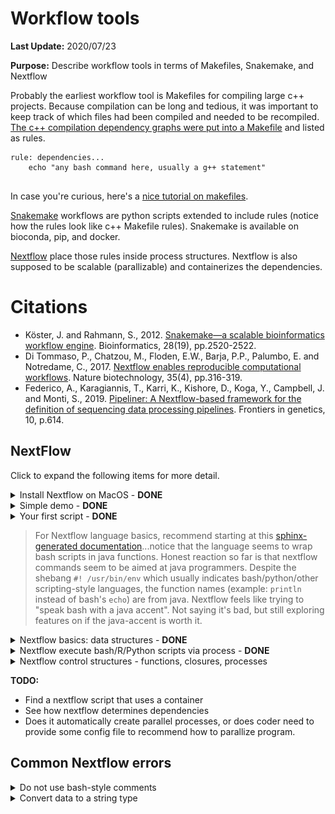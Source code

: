 # Workflow tools

**Last Update:** 2020/07/23

**Purpose:** Describe workflow tools in terms of Makefiles, Snakemake, and Nextflow

Probably the earliest workflow tool is Makefiles for compiling large c++ projects. Because compilation can be long and tedious, it was important to keep track of which files had been compiled and needed to be recompiled. [The c++ compilation dependency graphs were put into a Makefile](https://www.tutorialspoint.com/makefile/makefile_dependencies.htm) and listed as rules.

```
rule: dependencies...
    echo "any bash command here, usually a g++ statement"
    
```

In case you're curious, here's a [nice tutorial on makefiles](https://makefiletutorial.com/).

[Snakemake](https://snakemake.readthedocs.io/en/stable/) workflows are python scripts extended to include rules (notice how the rules look like c++ Makefile rules). Snakemake is available on bioconda, pip, and docker.

[Nextflow](https://www.nextflow.io/example1.html) place those rules inside process structures. Nextflow is also supposed to be scalable (parallizable) and containerizes the dependencies.

# Citations

* Köster, J. and Rahmann, S., 2012. [Snakemake—a scalable bioinformatics workflow engine](https://pubmed.ncbi.nlm.nih.gov/22908215/). Bioinformatics, 28(19), pp.2520-2522.
* Di Tommaso, P., Chatzou, M., Floden, E.W., Barja, P.P., Palumbo, E. and Notredame, C., 2017. [Nextflow enables reproducible computational workflows](https://pubmed.ncbi.nlm.nih.gov/28398311/). Nature biotechnology, 35(4), pp.316-319.
* Federico, A., Karagiannis, T., Karri, K., Kishore, D., Koga, Y., Campbell, J. and Monti, S., 2019. [Pipeliner: A Nextflow-based framework for the definition of sequencing data processing pipelines](https://pubmed.ncbi.nlm.nih.gov/31316552/). Frontiers in genetics, 10, p.614.

## NextFlow

Click to expand the following items for more detail.

<details><summary>Install Nextflow on MacOS - <b>DONE</b></summary>

Based on [installation instructions on Nextflow](https://www.nextflow.io/), make sure Java version > 1.8

```
java -version
#> java version "1.8.0_162"
#> Java(TM) SE Runtime Environment (build 1.8.0_162-b12)
#> Java HotSpot(TM) 64-Bit Server VM (build 25.162-b12, mixed mode)
```

Install a local copy of nextflow

```
curl -s https://get.nextflow.io | bash
#> CAPSULE: Downloading dependency org.slf4j:log4j-over-slf4j:jar:1.7.25
#> CAPSULE: Downloading dependency org.multiverse:multiverse-core:jar:0.7.0
#> CAPSULE: Downloading dependency com.fasterxml.jackson.core:jackson-databind:jar:2.6.7.2
#> CAPSULE: Downloading dependency joda-time:joda-time:jar:2.8.1
#> ...
#> CAPSULE: Downloading dependency commons-codec:commons-codec:jar:1.10
#>                                                                         
#>       N E X T F L O W
#>       version 20.04.1 build 5335
#>       created 03-05-2020 19:37 UTC (14:37 CDT)
#>       cite doi:10.1038/nbt.3820
#>       http://nextflow.io
#> 
#> 
#> Nextflow installation completed. Please note:
#> - the executable file `nextflow` has been created in the folder: /Users/jenchang/bin/src
#> - you may complete the installation by moving it to a directory in your $PATH
#>

ls -ltr
#> -rwx--x--x  1 jenchang  staff    15K Jul 15 13:22 nextflow
```

The executable `nextflow` can be called locally or moved to the `/usr/local/bin/` folder to be called from anywhere.

</details>


<details> <summary>Simple demo - <b>DONE</b></summary>

The simple example from [nextflow main page](https://www.nextflow.io/) worked.

```
nextflow run hello
#> N E X T F L O W  ~  version 20.04.1
#> Pulling nextflow-io/hello ...
#> downloaded from https://github.com/nextflow-io/hello.git
#> Launching `nextflow-io/hello` [adoring_yonath] - revision: 96eb04d6a4 [master]
#> executor >  local (4)
#> [f0/2e6b0f] process > sayHello (3) [100%] 4 of 4 ✔
#> Ciao world!
#> 
#> Hola world!
#> 
#> Bonjour world!
#> 
#> Hello world!
```

</details>


<details><summary>Your first script - <b>DONE</b></summary>

Ran the [Tutorial "your first script"](https://www.nextflow.io/docs/latest/getstarted.html#your-first-script). Save the following into a file `tutorial.nf`. Notice how nextflow scripts have the `.nf` extension. Also notice the shebang of the script is not `bash` or `python` but `nextflow`.

```
#!/usr/bin/env nextflow

params.str = 'Hello world!'

process splitLetters {

    output:
    file 'chunk_*' into letters

    """
    printf '${params.str}' | split -b 6 - chunk_
    """
}


process convertToUpper {

    input:
    file x from letters.flatten()

    output:
    stdout result

    """
    cat $x | tr '[a-z]' '[A-Z]'
    """
}

result.view { it.trim() }
```

Running the nf script results in :

```
nextflow run tutorial.nf 
#> N E X T F L O W  ~  version 20.04.1
#> Launching `tutorial.nf` [confident_hilbert] - revision: be42f295f4
#> executor >  local (3)
#> [e7/25735b] process > splitLetters       [100%] 1 of 1 ✔
#> [c5/fe3e83] process > convertToUpper (1) [100%] 2 of 2 ✔
#> WORLD!
#> HELLO
```

It might be a little confusing on how to read this script. Read from **bottom up**, I've annotated arrows for how my eyes move across the script.

<img src="imgs/eye_movement.png" />

Processes are executed up the dependency becaues `results` must be created for the output. 

Regardless, I'll need a better understanding of what `results.view {it.trim()}` is doing... and which data structures are available in the nextflow language. This doesn't look like standard bash.

</details>

> For Nextflow language basics, recommend starting at this [sphinx-generated documentation](https://www.nextflow.io/docs/latest/script.html#script-page)...notice that the language seems to wrap bash scripts in java functions. Honest reaction so far is that nextflow commands seem to be aimed at java programmers. Despite the shebang `#! /usr/bin/env` which usually indicates bash/python/other scripting-style languages, the function names (example: `println` instead of bash's `echo`) are from java. Nextflow feels like trying to "speak bash with a java accent". Not saying it's bad, but still exploring features on if the java-accent is worth it.

<details><summary>Nextflow basics: data structures - <b>DONE</b> </summary>

Let's start with a hello world... this thing needs to print, putting it into a process without generating a print statement/file doesn't prove it runs or even makes sense.

Let's make a basic "Hello world" **print** to console in **script01.nf**

```
#! /usr/bin/env nextflow

/* Java-style comments */

println "Hello world!"       /* println() is literally a java function, not a funciton in bash */
```

The **bash** run and output works.

```
nextflow run script01.nf
#> N E X T F L O W  ~  version 20.04.1
#> Launching `script01.nf` [gigantic_koch] - #> revision: 583e6071f6
#> Hello world!
```

Moving on to defining **basic variables** and printing them in **script02.nf**: integers, float/double, booleans, strings

```
#! /usr/bin/env nextflow

/*************************************
 Nextflow variables or primative data structures
 *************************************/
println("\n#== Primitive data structures")
println "x can equal: "

x = 1                      /* Integers */
println x + "\t\t\tIntegers"

x = -3.1499392             /* Floating point values */
println x + "\t\tFloat or double values"

x = false                  /* Booleans */
println String.valueOf(x) + "\t\t\tBooleans"
/* https://www.javatpoint.com/java-boolean-to-string */

x = "Hi"                   /* Strings */
println x + "\t\t\tStrings and characters"

x = new java.util.Date()   /* Literally a java date.... */
println String.valueOf(x) + "\tOr dates from java.util.Date()"
```

Which gives us in **bash**:

```
nextflow run script02.nf
#> N E X T F L O W  ~  version 20.04.1
#> Launching `script02.nf` [desperate_bell] - revision: 283effe268
#> 
#> #== Primitive data structures
#> x can equal: 
#> 1			    Integers
#> -3.1499392	            Float or double values
#> false		    Booleans
#> Hi			    Strings and characters
#> Thu Jul 23 10:56:34 CDT 2020	Or dates from java.util.Date()
```

Nextflow has **grouped data structures** that can have heterogeneous types... as a comparison c++ usually has homogeneous element collections (unless you hack it with smart pointers).

Demonstrate list, map and multi assignment in **script03.nf**:

```
#! /usr/bin/env nextflow

/*************************************
 Grouped data structures: Lists, Maps
 *************************************/
println("\n#== Grouped data structures: Lists, Maps ")
myList = [1776, -1, 33, 99, 0, 928734928763]
println "myList = " + myList
println "myList[0] = " + myList[0] + "\tList index starts at 0"
println "size = " + myList.size()

tiny = ["one", "two"]
myList = [1776, -1, tiny, 99, "a", 928734928763]
println "tiny = " + tiny
println "myList = " + myList + "\tList elements can be of mixed type! Similar to R's list"

myMap = ["gene":"FOX2", "length":100, "genbank":"MX8888"]
println "\nmyMap = " + myMap
myMap["length"] = "ten"
println "myMap = " + myMap

/* Perl-style multiple assignments! : ) */
println "\n Multiple assignments (a, b, c) = [\"one\", 2, \"three\"]"
(a, b, c) = ["one", 2, "three"]
println "a = " + a + "; b = " + b + "; c = " + c
```

Output in bash:

```
nextflow run script03.nf
#> N E X T F L O W  ~  version 20.04.1
#> Launching `script03.nf` [kickass_shirley] - revision: 19bc7c56d2
#>
#> #== Grouped data structures: Lists, Maps
#> myList = [1776, -1, 33, 99, 0, 928734928763]
#> myList[0] = 1776     List index starts at 0
#> size = 6
#> tiny = [one, two]
#> myList = [1776, -1, [one, two], 99, a, 928734928763] List elements can be of mixed type! Similar to R's list
#>
#> myMap = [gene:FOX2, length:100, genbank:MX8888]
#> myMap = [gene:FOX2, length:ten, genbank:MX8888]
#>
#>  Multiple assignments (a, b, c) = ["one", 2, "three"]
#> a = one; b = 2; c = three

```

</details>

<details><summary>Nextflow execute bash/R/Python scripts via process - <b>DONE</b></summary>

A bash command is saved as a string and then `execute`-ed in **script04.nf**

```
#! /usr/bin/env nextflow

/*************************************
 Execute a bash command in Nextflow
 *************************************/

/* use """ to do multi-line bash commands */
cmd_str =
  """
  echo "Hello world"
  """

result = cmd_str.execute().text
println result

/*************************************
 Link the program by full path
 A string executed can only have 1 bash command
 *************************************/

echo_program="/bin/echo"       /* full path of program */
cmd_str =
  """
  ${echo_program} "Hello again";
  echo "what is happening, why print echo" "\n"
  /* threw an error on bash comments, so can't even use bash comments in a bash block */
  /* so cmd strings cannot do multiline bash... weird */
  """
result = cmd_str.execute().text
println result
```

However notice how the string can only have one command as it prints out the next `echo` in the **bash** output, instead of executing it. 

```
nextflow run script04.nf
#> N E X T F L O W  ~  version 20.04.1
#> Launching `script04.nf` [romantic_jones] - revision: 4536b402c2
#> "Hello world"
#> 
#> "Hello again"; echo "what is happening, why print echo" " " /* threw an error on bash comments, so can't even use bash comments in a bash block */ /* so cmd strings cannot do multiline bash... weird */
```

This is fixed in the process structures, where multi line commands seem to work.

Still called **script04.nf** but using process structures.

```
#! /usr/bin/env nextflow
/*************************************
 Let's see if a process can have multi-line commands
 *************************************/

process myprocess1 {

  script:
  """
  #! /usr/bin/env bash
  echo "Process1 says hello"
  echo "Still in Process1"    
  """
}

println "Notice how above has no output"

process myprocess2 {
  output:
  stdout result2

  script:
  """
  #! /usr/bin/env bash
  echo "Process2 says hello"
  echo "Still in Process 2"   # Okay multi-line and bash-style comments work in processes
  """
}

println result2.view { it.trim() }  /* I guess this convention has to be memorized... I don't see a nice explanation yet */

/*************************************
 Processes can have python, R, other scripting languages
 *************************************/
process myprocess3 {
  output:
  stdout result3

  script:
  """
  #! /usr/bin/env Rscript
  cat("Rscript says Hello world\n")
  x=c(1:5)
  cat(x)
  """
}

println result3.view { it.trim() }
```

Process 1 doesn't have an output specified, so prints nothing. Process 2 is connected to output `result2`. Process 3 is a bunch of R commands, basically need the shebang to specify the language.

```
nextflow run script04.nf
#> Notice how above has no output
#> DataflowVariable(value=null)
#> DataflowVariable(value=null)
#> executor >  local (3)
#> [d0/e1cf69] process > myprocess1 [100%] 1 of 1 ✔
#> [58/f7a9bb] process > myprocess2 [100%] 1 of 1 ✔
#> [4b/847e83] process > myprocess3 [100%] 1 of 1 ✔
#> Process2 says hello
#> Still in Process 2
#> Rscript says Hello world
#> 1 2 3 4 5
```

</details>

<details><summary>Nextflow control structures - functions, closures, processes</summary>

... in progress

</details>

**TODO:**

* Find a nextflow script that uses a container
* See how nextflow determines dependencies
* Does it automatically create parallel processes, or does coder need to provide some config file to recommend how to parallize program.

## Common Nextflow errors

<details><summary>Do not use bash-style comments</summary>

An example bash-style comment (`# this is a bash comment`) error message.

```
nextflow run script02.nf
#> N E X T F L O W  ~  version 20.04.1
#> Launching `script02.nf` [adoring_mcnulty] - revision: b47fa12571
#> Script compilation error
#> - file : /Users/jenchang/Desktop/2020-07-23_Nextflow/nextflow/#> Notebook_Jenchang/code/script02.nf
#> - cause: unexpected char: '#' @ line 4, column 1.
#>   # this is a bash comment
#>   ^
#>
#> 1 error
```

Instead use java-style comments (`/* this is a java-style comment */`).

</details>

<details><summary>Convert data to a string type</summary>

Especially when you are printing a datatype, may need to convert to string. Showing an example error msg for printing a boolean with a string (`x = false; println x + "\t this is a bool"`)

```
nextflow run script04.nf
N E X T F L O W  ~  version 20.04.1
Launching `script04.nf` [modest_ptolemy] - revision: d9c9745850
Unknown method `plus` on Boolean type

 -- Check script 'script04.nf' at line: 4 or see '.nextflow.log' file for more details

```

Usually can fix this by using java's `String.valueOf()` function:

```
x = false
println String.valueOf(x) + "\t this is a bool"
```

</details>
